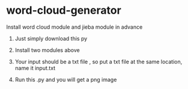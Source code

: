 # word-cloud-generator
Install word cloud module and jieba module in advance

1. Just simply download this py

2. Install two modules above

3. Your input should be a txt file , so put a txt file at the same location, name it input.txt

4. Run this .py and you will get a png image
